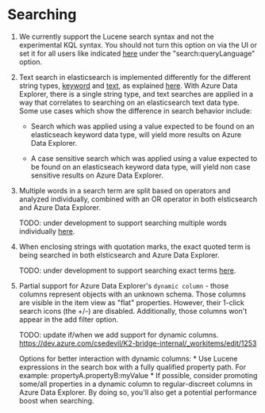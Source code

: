 # Searching

1. We currently support the Lucene search syntax and not the experimental KQL syntax. 
You should not turn this option on via the UI or set it for all users like indicated [here](https://www.elastic.co/guide/en/kibana/current/advanced-options.html) under the "search:queryLanguage" option.

1. Text search in elasticsearch is implemented differently for the different string types, [keyword](https://www.elastic.co/guide/en/elasticsearch/reference/current/keyword.html) and [text](https://www.elastic.co/guide/en/elasticsearch/reference/current/text.html), as explained [here](https://www.elastic.co/blog/strings-are-dead-long-live-strings). With Azure Data Explorer, there is a single string type, and text searches are applied in a way that correlates to searching on an elasticsearch text data type. Some use cases which show the difference in search behavior include:

    * Search which was applied using a value expected to be found on an elasticseach keyword data type, will yield more results on Azure Data Explorer.

    * A case sensitive search which was applied using a value expected to be found on an elasticseach keyword data type, will yield non case sensitive results on Azure Data Explorer.

1. Multiple words in a search term are split based on operators and analyzed individually, combined with an OR operator in both elsticsearch and Azure Data Explorer.

    TODO: under development to support searching multiple words individually [here](https://dev.azure.com/csedevil/K2-bridge-internal/_workitems/edit/1579).

1. When enclosing strings with quotation marks, the exact quoted term is being searched in both elsticsearch and Azure Data Explorer.

    TODO: under development to support searching exact terms [here](https://dev.azure.com/csedevil/K2-bridge-internal/_workitems/edit/1609).

1. Partial support for Azure Data Explorer's `dynamic column` - those columns represent objects with an unknown schema. Those columns are visible in the item view as "flat" properties. However, their 1-click search icons (the +/-) are disabled. Additionally, those columns won't appear in the add filter option.

    TODO: update if/when we add support for dynamic columns. https://dev.azure.com/csedevil/K2-bridge-internal/_workitems/edit/1253

    Options for better interaction with dynamic columns:
        * Use Lucene expressions in the search box with a fully qualified property path. For example: propertyA.propertyB:myValue
        * If possible, consider promoting some/all properties in a dynamic column to regular-discreet columns in Azure Data Explorer. By doing so, you'll also get a potential performance boost when searching.

